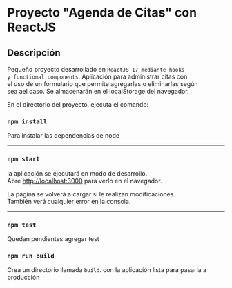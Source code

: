 # Proyecto "Agenda de Citas" con ReactJS

## Descripción

Pequeño proyecto desarrollado en `ReactJS 17 mediante hooks` \
`y functional components`. Aplicación para administrar citas con \
el uso de un formulario que permite agregarlas o eliminarlas según \
sea ael caso. Se almacenarán en el localStorage del navegador.

En el directorio del proyecto, ejecuta el comando:

### `npm install`

Para instalar las dependencias de node

---

### `npm start`

la aplicación se ejecutará en modo de desarrollo. \
Abre [http://localhost:3000](http://localhost:3000) para verlo en el navegador.

La página se volverá a cargar si le realizan modificaciones. \
También verá cualquier error en la consola.

---

### `npm test`

Quedan pendientes agregar test

### `npm run build`

Crea un directorio llamada `build`. con la aplicación lista para pasarla a producción
